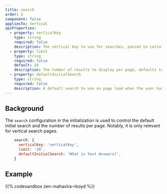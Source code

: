 ```yaml
---
title: search
order: 2
component: false
appliesTo: Vertical
apiProperties:
  - property: verticalKey
    type: string
    required: false
    description: The vertical key to use for searches, passed to certain components. Required if a `defaultInitialSearch` is supplied.
  - property: limit
    type: string
    required: false
    default: 20
    description: The number of results to display per page, defaults to 20. Maximum is 50.
  - property: defaultInitialSearch
    type: string
    required: false
    description: A default search to use on page load when the user hasn't provided a query. If set to "", the `SearchBar`'s `allowEmptySearch` must be set to `true`.
---
```


## Background
The `search` configuration in the initialization is used to control the default initial search and the number of results per page. Notably, it is only relevant for vertical search pages. 

```js
    search: {
      verticalKey: 'verticalKey',
      limit: '20',
      defaultInitialSearch: 'What is Yext Answers?',
    }
```
## Example
{{% codesandbox zen-mahavira-rboyd %}}
